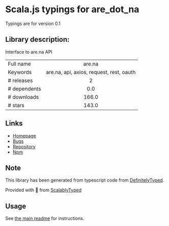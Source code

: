 
# Scala.js typings for are_dot_na

Typings are for version 0.1

## Library description:
Interface to are.na API

|                    |                 |
| ------------------ | :-------------: |
| Full name          | are.na |
| Keywords           | are.na, api, axios, request, rest, oauth |
| # releases         | 2 |
| # dependents       | 0.0 |
| # downloads        | 166.0 |
| # stars            | 143.0 |

## Links
- [Homepage](https://github.com/ivangreene/arena-js#readme)
- [Bugs](https://github.com/ivangreene/arena-js/issues)
- [Repository](https://github.com/ivangreene/arena-js)
- [Npm](https://www.npmjs.com/package/are.na)
    


## Note
This library has been generated from typescript code from [DefinitelyTyped](https://definitelytyped.org).

Provided with :purple_heart: from [ScalablyTyped](https://github.com/oyvindberg/ScalablyTyped)

## Usage
See [the main readme](../../readme.md) for instructions.


